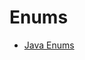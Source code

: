 # Enums

* [Java Enums](https://github.com/guyc1812/Tony/blob/master/src/main/java/com/avengers/tony/JavaBasic/enums/docs/Enum.md)